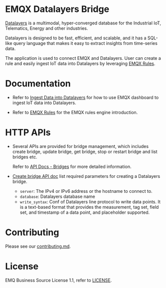 # EMQX Datalayers Bridge

[Datalayers](https://docs.datalayers.cn/datalayers/latest/) is a multimodal,
hyper-converged database for the Industrial IoT, Telematics, Energy and other industries.

Datalayers is designed to be fast, efficient, and scalable, and it has a SQL-like
query language that makes it easy to extract insights from time-series data.

The application is used to connect EMQX and Datalayers. User can create a rule and
easily ingest IoT data into Datalayers by leveraging
[EMQX Rules](https://docs.emqx.com/en/enterprise/v5.0/data-integration/rules.html).


# Documentation

- Refer to [Ingest Data into Datalayers](https://docs.emqx.com/en/enterprise/v5.0/data-integration/data-bridge-datalayers.html)
  for how to use EMQX dashboard to ingest IoT data into Datalayers.

- Refer to [EMQX Rules](https://docs.emqx.com/en/enterprise/v5.0/data-integration/rules.html)
  for the EMQX rules engine introduction.


# HTTP APIs

- Several APIs are provided for bridge management, which includes create bridge,
  update bridge, get bridge, stop or restart bridge and list bridges etc.

  Refer to [API Docs - Bridges](https://docs.emqx.com/en/enterprise/v5.0/admin/api-docs.html#tag/Bridges) for more detailed information.

- [Create bridge API doc](https://docs.emqx.com/en/enterprise/v5.0/admin/api-docs.html#tag/Bridges/paths/~1bridges/post)
  list required parameters for creating a Datalayers bridge.
  - `server`: The IPv4 or IPv6 address or the hostname to connect to.
  - `database`: Datalayers database name
  - `write_syntax`: Conf of Datalayers line protocol to write data points. It is a text-based format that provides the measurement, tag set, field set, and timestamp of a data point, and placeholder supported.

# Contributing

Please see our [contributing.md](../../CONTRIBUTING.md).


# License

EMQ Business Source License 1.1, refer to [LICENSE](BSL.txt).
